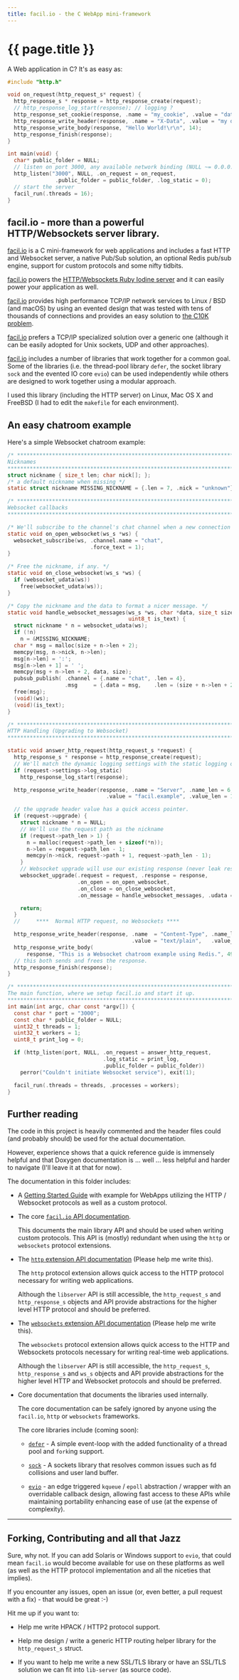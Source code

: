```yaml
---
title: facil.io - the C WebApp mini-framework
---
```

# {{ page.title }}

A Web application in C? It's as easy as:

```c
#include "http.h"

void on_request(http_request_s* request) {
  http_response_s * response = http_response_create(request);
  // http_response_log_start(response); // logging ?
  http_response_set_cookie(response, .name = "my_cookie", .value = "data");
  http_response_write_header(response, .name = "X-Data", .value = "my data");
  http_response_write_body(response, "Hello World!\r\n", 14);
  http_response_finish(response);
}

int main(void) {
  char* public_folder = NULL;
  // listen on port 3000, any available network binding (NULL ~= 0.0.0.0)
  http_listen("3000", NULL, .on_request = on_request,
               .public_folder = public_folder, .log_static = 0);
  // start the server
  facil_run(.threads = 16);
}
```

## facil.io - more than a powerful HTTP/Websockets server library.

[facil.io](http://facil.io) is a C mini-framework for web applications and includes a fast HTTP and Websocket server, a native Pub/Sub solution, an optional Redis pub/sub engine, support for custom protocols and some nifty tidbits.

[facil.io](http://facil.io) powers the [HTTP/Websockets Ruby Iodine server](https://github.com/boazsegev/iodine) and it can easily power your application as well.

[facil.io](http://facil.io) provides high performance TCP/IP network services to Linux / BSD (and macOS) by using an evented design that was tested with tens of thousands of connections and provides an easy solution to [the C10K problem](http://www.kegel.com/c10k.html).

[facil.io](http://facil.io) prefers a TCP/IP specialized solution over a generic one (although it can be easily adopted for Unix sockets, UDP and other approaches).

[facil.io](http://facil.io) includes a number of libraries that work together for a common goal. Some of the libraries (i.e. the thread-pool library `defer`, the socket library `sock` and the evented IO core `evio`) can be used independently while others are designed to work together using a modular approach.

I used this library (including the HTTP server) on Linux, Mac OS X and FreeBSD (I had to edit the `makefile` for each environment).

## An easy chatroom example

Here's a simple Websocket chatroom example:

```c
/* *****************************************************************************
Nicknames
***************************************************************************** */
struct nickname { size_t len; char nick[]; };
/* a default nickname when missing */
static struct nickname MISSING_NICKNAME = {.len = 7, .nick = "unknown"};

/* *****************************************************************************
Websocket callbacks
***************************************************************************** */

/* We'll subscribe to the channel's chat channel when a new connection opens */
static void on_open_websocket(ws_s *ws) {
  websocket_subscribe(ws, .channel.name = "chat",
                          .force_text = 1);
}

/* Free the nickname, if any. */
static void on_close_websocket(ws_s *ws) {
  if (websocket_udata(ws))
    free(websocket_udata(ws));
}

/* Copy the nickname and the data to format a nicer message. */
static void handle_websocket_messages(ws_s *ws, char *data, size_t size,
                                      uint8_t is_text) {
  struct nickname * n = websocket_udata(ws);
  if (!n)
    n = &MISSING_NICKNAME;
  char * msg = malloc(size + n->len + 2);
  memcpy(msg, n->nick, n->len);
  msg[n->len] = ':';
  msg[n->len + 1] = ' ';
  memcpy(msg + n->len + 2, data, size);
  pubsub_publish( .channel = {.name = "chat", .len = 4},
                  .msg     = {.data = msg,    .len = (size + n->len + 2)});
  free(msg);
  (void)(ws);
  (void)(is_text);
}

/* *****************************************************************************
HTTP Handling (Upgrading to Websocket)
***************************************************************************** */

static void answer_http_request(http_request_s *request) {
  http_response_s * response = http_response_create(request);
  // We'll match the dynamic logging settings with the static logging ones.
  if (request->settings->log_static)
    http_response_log_start(response);

  http_response_write_header(response, .name = "Server", .name_len = 6,
                               .value = "facil.example", .value_len = 13);

  // the upgrade header value has a quick access pointer.
  if (request->upgrade) {
    struct nickname * n = NULL;
    // We'll use the request path as the nickname
    if (request->path_len > 1) {
      n = malloc(request->path_len + sizeof(*n));
      n->len = request->path_len - 1;
      memcpy(n->nick, request->path + 1, request->path_len - 1);
    }
    // Websocket upgrade will use our existing response (never leak responses).
    websocket_upgrade(.request = request, .response = response,
                      .on_open = on_open_websocket,
                      .on_close = on_close_websocket,
                      .on_message = handle_websocket_messages, .udata = n);

    return;
  }
  //     ****  Normal HTTP request, no Websockets ****     

  http_response_write_header(response, .name  = "Content-Type", .name_len = 12,
                                       .value = "text/plain",   .value_len = 10);
  http_response_write_body(
      response, "This is a Websocket chatroom example using Redis.", 49);
  // this both sends and frees the response.
  http_response_finish(response);
}

/* *****************************************************************************
The main function, where we setup facil.io and start it up.
***************************************************************************** */
int main(int argc, char const *argv[]) {
  const char * port = "3000";
  const char * public_folder = NULL;
  uint32_t threads = 1;
  uint32_t workers = 1;
  uint8_t print_log = 0;

  if (http_listen(port, NULL, .on_request = answer_http_request,
                              .log_static = print_log,
                              .public_folder = public_folder))
    perror("Couldn't initiate Websocket service"), exit(1);

  facil_run(.threads = threads, .processes = workers);
}

```

## Further reading

The code in this project is heavily commented and the header files could (and probably should) be used for the actual documentation.

However, experience shows that a quick reference guide is immensely helpful and that Doxygen documentation is ... well ... less helpful and harder to navigate (I'll leave it at that for now).

The documentation in this folder includes:

* A [Getting Started Guide](getting_started.md) with example for WebApps utilizing the HTTP / Websocket protocols as well as a custom protocol.

* The core [`facil.io` API documentation](facil.md).

    This documents the main library API and should be used when writing custom protocols. This API is (mostly) redundant when using the `http` or `websockets` protocol extensions.

* The [`http` extension API documentation]() (Please help me write this).

    The `http` protocol extension allows quick access to the HTTP protocol necessary for writing web applications.

    Although the `libserver` API is still accessible, the `http_request_s` and `http_response_s` objects and API provide abstractions for the higher level HTTP protocol and should be preferred.

* The [`websockets` extension API documentation]() (Please help me write this).

    The `websockets` protocol extension allows quick access to the HTTP and Websockets protocols necessary for writing real-time web applications.

    Although the `libserver` API is still accessible, the `http_request_s`, `http_response_s` and `ws_s` objects and API provide abstractions for the higher level HTTP and Websocket protocols and should be preferred.

* Core documentation that documents the libraries used internally.

    The core documentation can be safely ignored by anyone using the `facil.io`, `http` or `websockets` frameworks.

    The core libraries include (coming soon):

    * [`defer`](./defer.md) - A simple event-loop with the added functionality of a thread pool and `fork`ing support.

    * [`sock`](./sock.md) - A sockets library that resolves common issues such as fd collisions and user land buffer.

    * [`evio`](./evio.md) - an edge triggered `kqueue` / `epoll` abstraction / wrapper with an overridable callback design, allowing fast access to these APIs while maintaining portability enhancing ease of use (at the expense of complexity).

---

## Forking, Contributing and all that Jazz

Sure, why not. If you can add Solaris or Windows support to `evio`, that could mean `facil.io` would become available for use on these platforms as well (as well as the HTTP protocol implementation and all the niceties that implies).

If you encounter any issues, open an issue (or, even better, a pull request with a fix) - that would be great :-)

Hit me up if you want to:

* Help me write HPACK / HTTP2 protocol support.

* Help me design / write a generic HTTP routing helper library for the `http_request_s` struct.

* If you want to help me write a new SSL/TLS library or have an SSL/TLS solution we can fit into `lib-server` (as source code).
